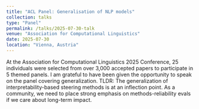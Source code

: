 ```yaml
---
title: "ACL Panel: Generalisation of NLP models"
collection: talks
type: "Panel"
permalink: /talks/2025-07-30-talk
venue: "Association for Computational Linguistics"
date: 2025-07-30
location: "Vienna, Austria"
---
```


At the Association for Computational Linguistics 2025 Conference, 25 individuals were selected from over 3,000 accepted papers to participate in 5 themed panels. I am grateful to have been given the opportunity to speak on the panel covering generalization. TLDR: The generalization of interpretability-based steering methods is at an inflection point. As a community, we need to place strong emphasis on methods-reliability evals if we care about long-term impact. 
